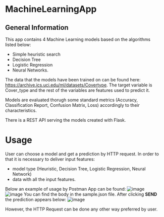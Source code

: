 # MachineLearningApp

## General Information

This app contains 4 Machine Learning models based on the algorithms listed below:
- Simple heuristic search
- Decision Tree
- Logistic Regression
- Neural Networks.

The data that the models have been trained on can be found here: https://archive.ics.uci.edu/ml/datasets/Covertype.
The target variable is Cover_type and the rest of the variables are features used to predict it.

Models are evaluated thorugh some standard metrics (Accuracy, Classification Report, Confusion Matrix, Loss) accordingly to their characteristics.

There is a REST API serving the models created with Flask.

# Usage

User can choose a model and get a prediction by HTTP request. In order to that it is necessary to deliver input features:

- model type (Heuristic, Decision Tree, Logistic Regression, Neural Network)
- data with all the input features.

Below an example of usage by Postman App can be found:
![image](https://user-images.githubusercontent.com/74561797/231743795-115b5989-02fb-4dfd-b4a1-b7226a14f02e.png)
![image](https://user-images.githubusercontent.com/74561797/231743912-1ae27074-4946-40f3-a997-ee9c70a62d96.png)
You can find the body in the sample.json file. After clicking **SEND** the prediction appears below:
![image](https://user-images.githubusercontent.com/74561797/231744130-0aeea8b0-7e8f-4ea4-be4d-73468a7175df.png)

However, the HTTP Request can be done any other way preferred by user.

